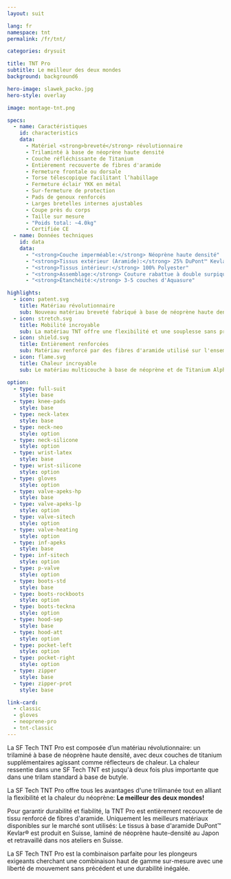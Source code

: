 ```yaml
---
layout: suit

lang: fr
namespace: tnt
permalink: /fr/tnt/

categories: drysuit

title: TNT Pro
subtitle: Le meilleur des deux mondes
background: background6

hero-image: slawek_packo.jpg
hero-style: overlay

image: montage-tnt.png

specs:
  - name: Caractéristiques
    id: characteristics
    data:
      - Matériel <strong>breveté</strong> révolutionnaire
      - Trilaminté à base de néoprène haute densité
      - Couche réfléchissante de Titanium 
      - Entièrement recouverte de fibres d'aramide
      - Fermeture frontale ou dorsale
      - Torse télescopique facilitant l’habillage
      - Fermeture éclair YKK en métal
      - Sur-fermeture de protection
      - Pads de genoux renforcés
      - Larges bretelles internes ajustables
      - Coupe près du corps
      - Taille sur mesure
      - "Poids total: ~4.0kg"
      - Certifiée CE
  - name: Données techniques
    id: data
    data:
      - "<strong>Couche imperméable:</strong> Néoprène haute densité"
      - "<strong>Tissus extérieur (Aramide):</strong> 25% DuPont™ Kevlar® / 75% Nylon"
      - "<strong>Tissus intérieur:</strong> 100% Polyester"
      - "<strong>Assemblage:</strong> Couture rabattue à double surpiqure"
      - "<strong>Étanchéité:</strong> 3-5 couches d'Aquasure"

highlights:
  - icon: patent.svg
    title: Matériau révolutionnaire
    sub: Nouveau matériau breveté fabriqué à base de néoprène haute densité
  - icon: stretch.svg
    title: Mobilité incroyable
    sub: La matériau TNT offre une flexibilité et une souplesse sans précédent
  - icon: shield.svg
    title: Entièrement renforcées
    sub: Matériau renforcé par des fibres d'aramide utilisé sur l'ensemble de la combinaison
  - icon: flame.svg
    title: Chaleur incroyable
    sub: Le matériau multicouche à base de néoprène et de Titanium Alpha est jusqu'à deux fois plus chaud qu'un trilaminé classique

option:
  - type: full-suit
    style: base
  - type: knee-pads
    style: base
  - type: neck-latex
    style: base
  - type: neck-neo
    style: option
  - type: neck-silicone
    style: option
  - type: wrist-latex
    style: base
  - type: wrist-silicone
    style: option
  - type: gloves
    style: option
  - type: valve-apeks-hp
    style: base
  - type: valve-apeks-lp
    style: option
  - type: valve-sitech
    style: option
  - type: valve-heating
    style: option
  - type: inf-apeks
    style: base
  - type: inf-sitech
    style: option
  - type: p-valve
    style: option
  - type: boots-std
    style: base
  - type: boots-rockboots
    style: option
  - type: boots-teckna
    style: option
  - type: hood-sep
    style: base
  - type: hood-att
    style: option
  - type: pocket-left
    style: option
  - type: pocket-right
    style: option
  - type: zipper
    style: base
  - type: zipper-prot
    style: base

link-card:
  - classic
  - gloves
  - neoprene-pro
  - tnt-classic
---
```

La SF Tech TNT Pro est composée d’un matériau révolutionnaire: un trilaminé à base de néoprène haute densité, avec deux couches de titanium supplémentaires agissant comme réflecteurs de chaleur. La chaleur ressentie dans une SF Tech TNT est jusqu'à deux fois plus importante que dans une trilam standard à base de butyle.

La SF Tech TNT Pro offre tous les avantages d'une trilimanée tout en alliant la flexibilité et la chaleur du néoprène: <strong>Le meilleur des deux mondes!</strong>

Pour garantir durabilité et fiabilité, la TNT Pro est entièrement recouverte de tissu renforcé de fibres d'aramide. Uniquement les meilleurs matériaux disponibles sur le marché sont utilisés: Le tissus à base d'aramide DuPont™ Kevlar® est produit en Suisse, laminé de néoprène haute-densité au Japon et retravaillé dans nos ateliers en Suisse.

La SF Tech TNT Pro est la combinaison parfaite pour les plongeurs exigeants cherchant une combinaison haut de gamme sur-mesure avec une liberté de mouvement sans précédent et une durabilité inégalée.